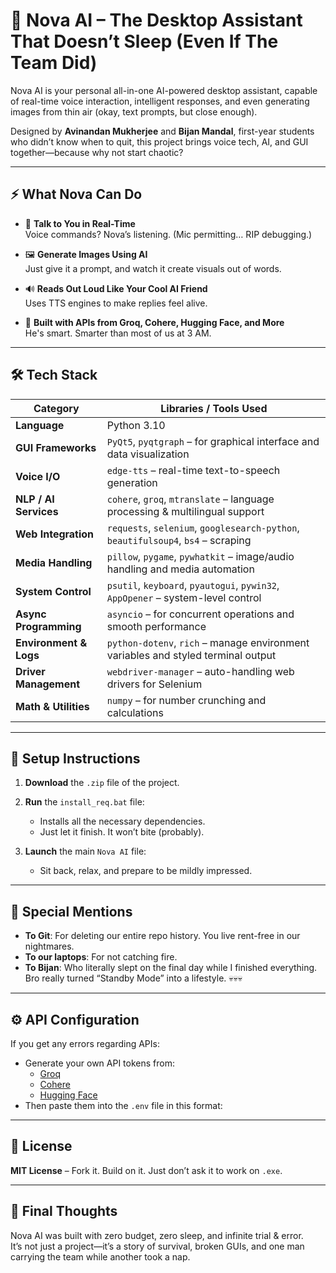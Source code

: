 # 🌌 Nova AI – The Desktop Assistant That Doesn’t Sleep (Even If The Team Did)

Nova AI is your personal all-in-one AI-powered desktop assistant, capable of real-time voice interaction, intelligent responses, and even generating images from thin air (okay, text prompts, but close enough).

Designed by **Avinandan Mukherjee** and **Bijan Mandal**, first-year students who didn’t know when to quit, this project brings voice tech, AI, and GUI together—because why not start chaotic?

---

## ⚡ What Nova Can Do

- 🎤 **Talk to You in Real-Time**  
  Voice commands? Nova’s listening. (Mic permitting… RIP debugging.)

- 🖼️ **Generate Images Using AI**  
  Just give it a prompt, and watch it create visuals out of words.

- 🔊 **Reads Out Loud Like Your Cool AI Friend**  
  Uses TTS engines to make replies feel alive.

- 🧠 **Built with APIs from Groq, Cohere, Hugging Face, and More**  
  He's smart. Smarter than most of us at 3 AM.

---

## 🛠️ Tech Stack

| Category             | Libraries / Tools Used                                                                 |
|----------------------|----------------------------------------------------------------------------------------|
| **Language**          | Python 3.10                                                                           |
| **GUI Frameworks**    | `PyQt5`, `pyqtgraph` – for graphical interface and data visualization                 |
| **Voice I/O**         | `edge-tts` – real-time text-to-speech generation                                      |
| **NLP / AI Services** | `cohere`, `groq`, `mtranslate` – language processing & multilingual support           |
| **Web Integration**   | `requests`, `selenium`, `googlesearch-python`, `beautifulsoup4`, `bs4` – scraping     |
| **Media Handling**    | `pillow`, `pygame`, `pywhatkit` – image/audio handling and media automation           |
| **System Control**    | `psutil`, `keyboard`, `pyautogui`, `pywin32`, `AppOpener` – system-level control      |
| **Async Programming** | `asyncio` – for concurrent operations and smooth performance                          |
| **Environment & Logs**| `python-dotenv`, `rich` – manage environment variables and styled terminal output     |
| **Driver Management** | `webdriver-manager` – auto-handling web drivers for Selenium                          |
| **Math & Utilities**  | `numpy` – for number crunching and calculations                                       |

---

## 🔧 Setup Instructions

1. **Download** the `.zip` file of the project.

2. **Run** the `install_req.bat` file:
   - Installs all the necessary dependencies.
   - Just let it finish. It won’t bite (probably).

3. **Launch** the main `Nova AI` file:
   - Sit back, relax, and prepare to be mildly impressed.

---

## 🤝 Special Mentions

- **To Git**: For deleting our entire repo history. You live rent-free in our nightmares.
- **To our laptops**: For not catching fire.
- **To Bijan**: Who literally slept on the final day while I finished everything.  
  Bro really turned “Standby Mode” into a lifestyle. 💀💀💀

---

## ⚙️ API Configuration

If you get any errors regarding APIs:

- Generate your own API tokens from:
  - [Groq](https://groq.com/)
  - [Cohere](https://cohere.com/)
  - [Hugging Face](https://huggingface.co/)
- Then paste them into the `.env` file in this format:



---

## 📄 License

**MIT License** – Fork it. Build on it. Just don’t ask it to work on `.exe`.

---

## 💬 Final Thoughts

Nova AI was built with zero budget, zero sleep, and infinite trial & error.  
It’s not just a project—it’s a story of survival, broken GUIs, and one man carrying the team while another took a nap.

